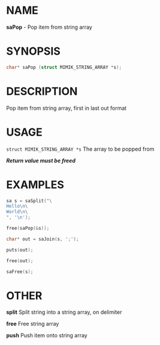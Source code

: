 # NAME

**saPop** - Pop item from string array

# SYNOPSIS

```C
char* saPop (struct MIMIK_STRING_ARRAY *s);
```

# DESCRIPTION

Pop item from string array, first in last out format

# USAGE

`struct MIMIK_STRING_ARRAY *s` The array to be popped from

***Return value must be freed***

# EXAMPLES

```C
sa s = saSplit("\
Hello\n\
World\n\
", '\n');

free(saPop(&s));

char* out = saJoin(s, ';');

puts(out);

free(out);

saFree(s);
```

# OTHER

**split** Split string into a string array, on delimiter

**free** Free string array

**push** Push item onto string array
